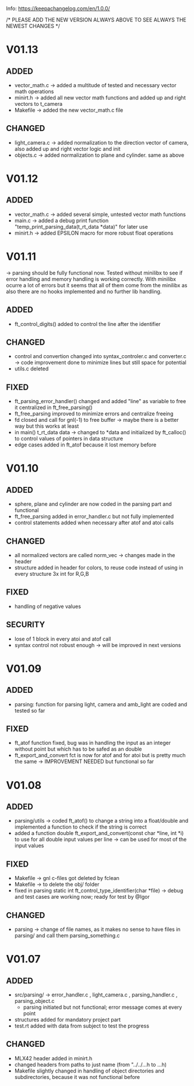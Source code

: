 Info: https://keepachangelog.com/en/1.0.0/


/* PLEASE ADD THE NEW VERSION ALWAYS ABOVE TO SEE ALWAYS THE NEWEST CHANGES */

# V01.13

## ADDED
- vector_math.c -> added a multitude of tested and necessary vector math operations
- minirt.h		-> added all new vector math functions and added up and right vectors to t_camera
- Makefile		-> added the new vector_math.c file

## CHANGED
- light_camera.c	-> added normalization to the direction vector of camera, also added up and right vector logic and init
- objects.c			-> added normalization to plane and cylinder. same as above

# V01.12

## ADDED
- vector_math.c -> added several simple, untested vector math functions
- main.c		-> added a debug print function "temp_print_parsing_data(t_rt_data *data)" for later use
- minirt.h		-> added EPSILON macro for more robust float operations

# V01.11

-> parsing should be fully functional now. Tested without minilibx to see if error handling and memory handling is working correctly. With minilibx ocurre a lot of errors but it seems that all of them come from the minilibx as also there are no hooks implemented and no further lib handling.
## ADDED
- ft_control_digits() added to control the line after the identifier

## CHANGED
- control and convertion changed into syntax_controler.c and converter.c -> code improvement done to minimize lines but still space for potential
- utils.c deleted

## FIXED
- ft_parsing_error_handler() changed and added "line" as variable to free it centralized in ft_free_parsing()
- ft_free_parsing improved to minimize errors and centralize freeing
- fd closed and call for gnl(-1) to free buffer -> maybe there is a better way but this works at least
- in main() t_rt_data data -> changed to *data and initialized by ft_calloc() to control values of pointers in data structure
- edge cases added in ft_atof because it lost memory before

# V01.10

## ADDED
- sphere, plane and cylinder are now coded in the parsing part and functional
- ft_free_parsing added in error_handler.c but not fully implemented
- control statements added when necessary after atof and atoi calls

## CHANGED
- all normalized vectors are called norm_vec -> changes made in the header
- structure added in header for colors, to reuse code instead of using in every structure 3x int for R,G,B

## FIXED
- handling of negative values

## SECURITY
- lose of 1 block in every atoi and atof call
- syntax control not robust enough -> will be improved in next versions

# V01.09

## ADDED
- parsing: function for parsing light, camera and amb_light are coded and tested so far

## FIXED
- ft_atof function fixed, bug was in handling the input as an integer without point but which has to be safed as an double
- ft_export_and_convert fct is now for atof and for atoi but is pretty much the same -> IMPROVEMENT NEEDED but functional so far

# V01.08

## ADDED
- parsing/utils -> coded ft_atof() to change a string into a float/double and implemented a function to check if the string is correct
- added a function double ft_export_and_convert(const char *line, int *i) to use for all double input values per line -> can be used for most of the input values

## FIXED
- Makefile -> gnl c-files got deleted by fclean
- Makefile -> to delete the obj/ folder
- fixed in parsing static int ft_control_type_identifier(char *file) -> debug and test cases are working now; ready for test by @Igor

## CHANGED
- parsing -> change of file names, as it makes no sense to have files in parsing/ and call them parsing_something.c 

# V01.07

## ADDED
- src/parsing/ -> error_handler.c , light_camera.c , parsing_handler.c , parsing_object.c
	- parsing initiated but not functional; error message comes at every point
- structures added for mandatory project part
- test.rt added with data from subject to test the progress

## CHANGED
- MLX42 header added in minirt.h
- changed headers from paths to just name (from "../../...h to ...h)
- Makefile slightly changed in handling of object directories and subdirectories, because it was not functional before